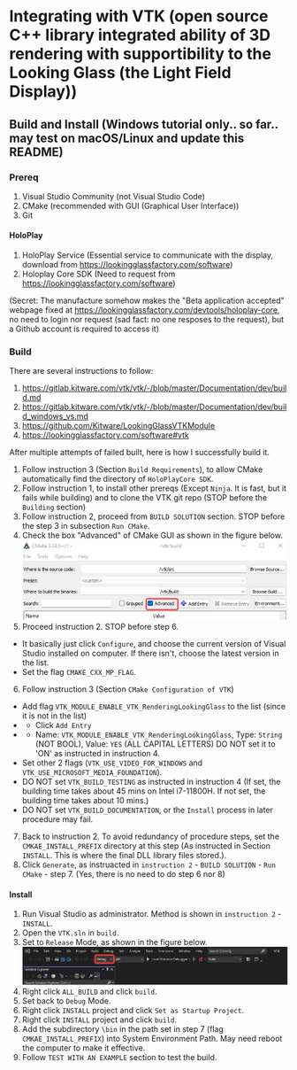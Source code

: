 # Integrating with VTK (open source C++ library integrated ability of 3D rendering with supportibility to the Looking Glass (the Light Field Display))
## Build and Install (Windows tutorial only.. so far.. may test on macOS/Linux and update this README)
### Prereq
1. Visual Studio Community (not Visual Studio Code)
2. CMake (recommended with GUI (Graphical User Interface))
3. Git
#### HoloPlay
1. HoloPlay Service (Essential service to communicate with the display, download from https://lookingglassfactory.com/software)
2. Holoplay Core SDK (Need to request from https://lookingglassfactory.com/software) 
 
 (Secret: The manufacture somehow makes the "Beta application accepted" webpage fixed at https://lookingglassfactory.com/devtools/holoplay-core, no need to login nor request (sad fact: no one resposes to the request), but a Github account is required to access it)

### Build
There are several instructions to follow:
1. https://gitlab.kitware.com/vtk/vtk/-/blob/master/Documentation/dev/build.md
2. https://gitlab.kitware.com/vtk/vtk/-/blob/master/Documentation/dev/build_windows_vs.md
3. https://github.com/Kitware/LookingGlassVTKModule
4. https://lookingglassfactory.com/software#vtk

After multiple attempts of failed built, here is how I successfully build it. 
1. Follow instruction 3 (Section `Build Requirements`), to allow CMake automatically find the directory of `HoloPlayCore SDK`.
2. Follow instruction 1, to install other prereqs (Except `Ninja`. It is fast, but it fails while building) and to clone the VTK git repo (STOP before the `Building` section)
3. Follow instruction 2, proceed from `BUILD SOLUTION` section. STOP before the step 3 in subsection `Run CMake`. 
4. Check the box "Advanced" of CMake GUI as shown in the figure below.
 ![](CMakeAdvanced.png)
5. Proceed instruction 2. STOP before step 6.
 - It basically just click `Configure`, and choose the current version of Visual Studio installed on computer. If there isn't, choose the latest version in the list. 
 - Set the flag `CMAKE_CXX_MP_FLAG`.
6. Follow instruction 3 (Section `CMake Configuration of VTK`)
 - Add flag `VTK_MODULE_ENABLE_VTK_RenderingLookingGlass` to the list (since it is not in the list)
  - - Click `Add Entry`
  - - Name: `VTK_MODULE_ENABLE_VTK_RenderingLookingGlass`, Type: `String` (NOT BOOL), Value: `YES` (ALL CAPITAL LETTERS) DO NOT set it to 'ON' as instructed in instruction 4. 
 - Set other 2 flags (`VTK_USE_VIDEO_FOR_WINDOWS` and `VTK_USE_MICROSOFT_MEDIA_FOUNDATION`). 
 - DO NOT set `VTK_BUILD_TESTING` as instructed in instruction 4 (If set, the building time takes about 45 mins on Intel i7-11800H. If not set, the building time takes about 10 mins.)
 - DO NOT set `VTK_BUILD_DOCUMENTATION`, or the `Install` process in later procedure may fail. 
7. Back to instruction 2. To avoid redundancy of procedure steps, set the `CMKAE_INSTALL_PREFIX` directory at this step (As instructed in Section `INSTALL`. This is where the final DLL library files stored.). 
8. Click `Generate`, as instruacted in `instruction 2` - `BUILD SOLUTION` - `Run CMake` - step 7. (Yes, there is no need to do step 6 nor 8)
#### Install
1. Run Visual Studio as administrator. Method is shown in `instruction 2` - `INSTALL`. 
2. Open the `VTK.sln` in `build`.
3. Set to `Release` Mode, as shown in the figure below. 
 ![](VSReleaseMode.png)
4. Right click `ALL_BUILD` and click `build`. 
5. Set back to `Debug` Mode. 
6. Right click `INSTALL` project and click `Set as Startup Project`. 
7. Right click	`INSTALL` project and click	`build`. 
8. Add the subdirectory `\bin` in the path set in step 7 (flag `CMKAE_INSTALL_PREFIX`) into System Environment Path. May need reboot the computer to make it effective. 
9. Follow `TEST WITH AN EXAMPLE` section to test the build. 